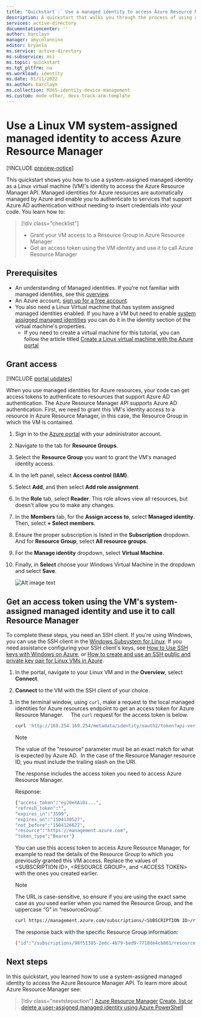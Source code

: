 ```yaml
---
title: "Quickstart`:` Use a managed identity to access Azure Resource Manager"
description: A quickstart that walks you through the process of using a Linux VM system-assigned managed identity to access Azure Resource Manager.
services: active-directory
documentationcenter: ''
author: barclayn
manager: amycolannino
editor: bryanla
ms.service: active-directory
ms.subservice: msi
ms.topic: quickstart
ms.tgt_pltfrm: na
ms.workload: identity
ms.date: 01/11/2022
ms.author: barclayn
ms.collection: M365-identity-device-management
ms.custom: mode-other, devx-track-arm-template
---
```


# Use a Linux VM system-assigned managed identity to access Azure Resource Manager

[!INCLUDE [preview-notice](../../../includes/active-directory-msi-preview-notice.md)]

This quickstart shows you how to use a system-assigned managed identity as a Linux virtual machine (VM)'s identity to access the Azure Resource Manager API. Managed identities for Azure resources are automatically managed by Azure and enable you to authenticate to services that support Azure AD authentication without needing to insert credentials into your code. 
You learn how to:

> [!div class="checklist"]
> * Grant your VM access to a Resource Group in Azure Resource Manager 
> * Get an access token using the VM identity and use it to call Azure Resource Manager 

## Prerequisites

- An understanding of Managed identities. If you're not familiar with managed identities, see this [overview](overview.md). 
- An Azure account, [sign up for a free account](https://azure.microsoft.com/free/).
- You also need a Linux Virtual machine that has system assigned managed identities enabled. If you have a VM but need to enable [system assigned managed identities](qs-configure-portal-windows-vm.md) you can do it in the identity section of the virtual machine's properties. 
  - If you need to create  a virtual machine for this tutorial, you can follow the article titled [Create a Linux virtual machine with the Azure portal](../../virtual-machines/linux/quick-create-portal.md#create-virtual-machine)

## Grant access

[!INCLUDE [portal updates](~/articles/active-directory/includes/portal-update.md)]

When you use managed identities for Azure resources, your code can get access tokens to authenticate to resources that support Azure AD authentication. The Azure Resource Manager API supports Azure AD authentication. First, we need to grant this VM's identity access to a resource in Azure Resource Manager, in this case, the Resource Group in which the VM is contained.  

1. Sign in to the [Azure portal](https://portal.azure.com) with your administrator account.
1. Navigate to the tab for **Resource Groups**.
1. Select the **Resource Group** you want to grant the VM's managed identity access.
1. In the left panel, select **Access control (IAM)**.
1. Select **Add**, and then select **Add role assignment**.
1. In the **Role** tab, select **Reader**. This role allows view all resources, but doesn't allow you to make any changes.
1. In the **Members** tab, for the **Assign access to**, select **Managed identity**. Then, select **+ Select members**.
1. Ensure the proper subscription is listed in the **Subscription** dropdown. And for **Resource Group**, select **All resource groups**.
1. For the **Manage identity** dropdown, select **Virtual Machine**.
1. Finally, in **Select** choose your Windows Virtual Machine in the dropdown and select **Save**.

    ![Alt image text](media/msi-tutorial-linux-vm-access-arm/msi-permission-linux.png)

## Get an access token using the VM's system-assigned managed identity and use it to call Resource Manager

To complete these steps, you need an SSH client. If you're using Windows, you can use the SSH client in the [Windows Subsystem for Linux](/windows/wsl/about). If you need assistance configuring your SSH client's keys, see [How to Use SSH keys with Windows on Azure](../../virtual-machines/linux/ssh-from-windows.md), or [How to create and use an SSH public and private key pair for Linux VMs in Azure](../../virtual-machines/linux/mac-create-ssh-keys.md).

1. In the portal, navigate to your Linux VM and in the **Overview**, select **Connect**.  
2. **Connect** to the VM with the SSH client of your choice. 
3. In the terminal window, using `curl`, make a request to the local managed identities for Azure resources endpoint to get an access token for Azure Resource Manager.  
 
    The `curl` request for the access token is below.  
    
    ```bash
    curl 'http://169.254.169.254/metadata/identity/oauth2/token?api-version=2018-02-01&resource=https://management.azure.com/' -H Metadata:true   
    ```
    
    > [!NOTE]
    > The value of the “resource” parameter must be an exact match for what is expected by Azure AD.  In the case of the Resource Manager resource ID, you must include the trailing slash on the URI. 
    
    The response includes the access token you need to access Azure Resource Manager. 
    
    Response:  

    ```bash
    {"access_token":"eyJ0eXAiOi...",
    "refresh_token":"",
    "expires_in":"3599",
    "expires_on":"1504130527",
    "not_before":"1504126627",
    "resource":"https://management.azure.com",
    "token_type":"Bearer"} 
    ```
    
    You can use this access token to access Azure Resource Manager, for example to read the details of the Resource Group to which you previously granted this VM access. Replace the values of \<SUBSCRIPTION ID\>, \<RESOURCE GROUP\>, and \<ACCESS TOKEN\> with the ones you created earlier. 
    
    > [!NOTE]
    > The URL is case-sensitive, so ensure if you are using the exact same case as you used earlier when you named the Resource Group, and the uppercase “G” in “resourceGroup”.  
    
    ```bash 
    curl https://management.azure.com/subscriptions/<SUBSCRIPTION ID>/resourceGroups/<RESOURCE GROUP>?api-version=2016-09-01 -H "Authorization: Bearer <ACCESS TOKEN>" 
    ```
    
    The response back with the specific Resource Group information: 
     
    ```bash
    {"id":"/subscriptions/98f51385-2edc-4b79-bed9-7718de4cb861/resourceGroups/DevTest","name":"DevTest","location":"westus","properties":{"provisioningState":"Succeeded"}} 
    ```

## Next steps

In this quickstart, you learned how to use a system-assigned managed identity to access the Azure Resource Manager API.  To learn more about Azure Resource Manager see:

> [!div class="nextstepaction"]
>[Azure Resource Manager](../../azure-resource-manager/management/overview.md)
>[Create, list or delete a user-assigned managed identity using Azure PowerShell](how-to-manage-ua-identity-powershell.md)
